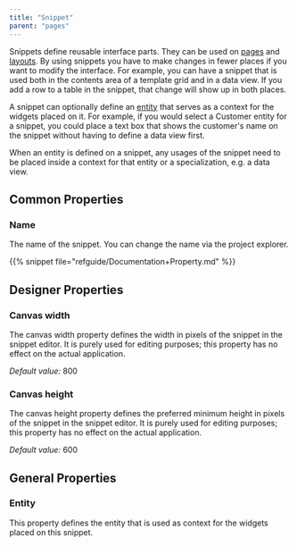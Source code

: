 ```yaml
---
title: "Snippet"
parent: "pages"
---
```



Snippets define reusable interface parts. They can be used on [pages](page) and [layouts](layout). By using snippets you have to make changes in fewer places if you want to modify the interface. For example, you can have a snippet that is used both in the contents area of a template grid and in a data view. If you add a row to a table in the snippet, that change will show up in both places.

A snippet can optionally define an [entity](entities) that serves as a context for the widgets placed on it. For example, if you would select a Customer entity for a snippet, you could place a text box that shows the customer's name on the snippet without having to define a data view first.

When an entity is defined on a snippet, any usages of the snippet need to be placed inside a context for that entity or a specialization, e.g. a data view.

## Common Properties

### Name

The name of the snippet. You can change the name via the project explorer.

{{% snippet file="refguide/Documentation+Property.md" %}}

## Designer Properties

### Canvas width

The canvas width property defines the width in pixels of the snippet in the snippet editor. It is purely used for editing purposes; this property has no effect on the actual application.

_Default value:_ 800

### Canvas height

The canvas height property defines the preferred minimum height in pixels of the snippet in the snippet editor. It is purely used for editing purposes; this property has no effect on the actual application.

_Default value:_ 600

## General Properties

### Entity

This property defines the entity that is used as context for the widgets placed on this snippet.
